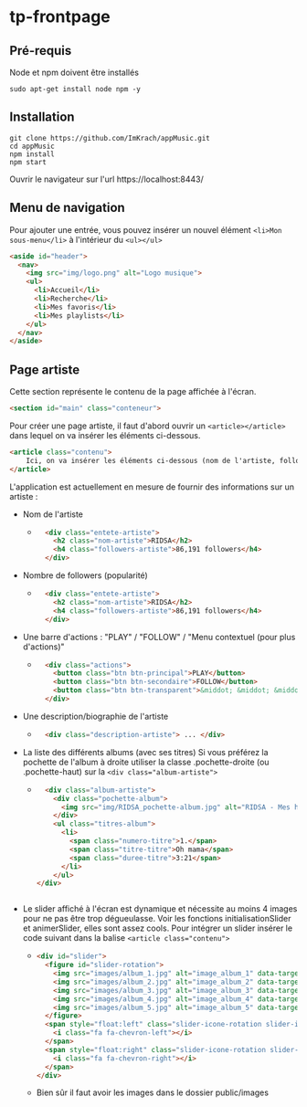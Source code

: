 # tp-frontpage

## Pré-requis

Node et npm doivent être installés
```
sudo apt-get install node npm -y
```

## Installation

```
git clone https://github.com/ImKrach/appMusic.git
cd appMusic
npm install
npm start
```
Ouvrir le navigateur sur l'url https://localhost:8443/

## Menu de navigation

Pour ajouter une entrée, vous pouvez insérer un nouvel élément `<li>Mon sous-menu</li>` à l'intérieur du `<ul></ul>`
```html
<aside id="header">
  <nav>
    <img src="img/logo.png" alt="Logo musique">
    <ul>
      <li>Accueil</li>
      <li>Recherche</li>
      <li>Mes favoris</li>
      <li>Mes playlists</li>
    </ul>
  </nav>
</aside>
```


## Page artiste

Cette section représente le contenu de la page affichée à l'écran.
```html
<section id="main" class="conteneur">
```

Pour créer une page artiste, il faut d'abord ouvrir un `<article></article>` dans lequel on va insérer les éléments ci-dessous.
```html
<article class="contenu">
	Ici, on va insérer les éléments ci-dessous (nom de l'artiste, followers, barre d'actions, biographie, discographie, slider) dans des <div> qui possède différentes classes.
</article>
```

L'application est actuellement en mesure de fournir des informations sur un artiste :

* Nom de l'artiste
	* ```html
		<div class="entete-artiste">
          <h2 class="nom-artiste">RIDSA</h2>
          <h4 class="followers-artiste">86,191 followers</h4>
        </div>
      ```
* Nombre de followers (popularité)
	* ```html
		<div class="entete-artiste">
          <h2 class="nom-artiste">RIDSA</h2>
          <h4 class="followers-artiste">86,191 followers</h4>
        </div>
      ```
* Une barre d'actions : "PLAY" / "FOLLOW" / "Menu contextuel (pour plus d'actions)"
	* ```html
		<div class="actions">
          <button class="btn btn-principal">PLAY</button>
          <button class="btn btn-secondaire">FOLLOW</button>
          <button class="btn btn-transparent">&middot; &middot; &middot;</button>
        </div>
      ```
* Une description/biographie de l'artiste
	* ```html
		<div class="description-artiste"> ... </div>
      ```
* La liste des différents albums (avec ses titres)
Si vous préférez la pochette de l'album à droite utiliser la classe .pochette-droite (ou .pochette-haut) sur la `<div class="album-artiste">`
	* ```html
		<div class="album-artiste">
          <div class="pochette-album">
            <img src="img/RIDSA_pochette-album.jpg" alt="RIDSA - Mes histoires">
          </div>
          <ul class="titres-album">
            <li>
              <span class="numero-titre">1.</span>
              <span class="titre-titre">Oh mama</span>
              <span class="duree-titre">3:21</span>
            </li>
          </ul>
      </div>
    ```

* Le slider affiché à l'écran est dynamique et nécessite au moins 4 images pour ne pas être trop dégueulasse. Voir les fonctions initialisationSlider et animerSlider, elles sont assez cools. Pour intégrer un slider insérer le code suivant dans la balise `<article class="contenu">`
  * ```html
    <div id="slider">
      <figure id="slider-rotation">
        <img src="images/album_1.jpg" alt="image_album_1" data-target="#album_1">
        <img src="images/album_2.jpg" alt="image_album_2" data-target="#album_2">
        <img src="images/album_3.jpg" alt="image_album_3" data-target="#album_3">
        <img src="images/album_4.jpg" alt="image_album_4" data-target="#album_4">
        <img src="images/album_5.jpg" alt="image_album_5" data-target="#album_5">
      </figure>
      <span style="float:left" class="slider-icone-rotation slider-icone-rotation-left" onclick="animerSlider('avant')">
        <i class="fa fa-chevron-left"></i>
      </span>
      <span style="float:right" class="slider-icone-rotation slider-icone-rotation-right" onclick="animerSlider('apres')">
        <i class="fa fa-chevron-right"></i>
      </span>
    </div>
    ```
  * Bien sûr il faut avoir les images dans le dossier public/images
